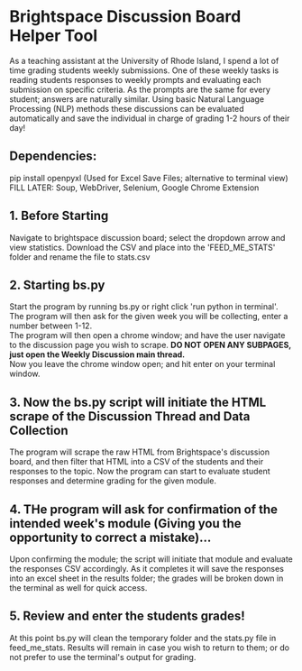 # Brightspace Discussion Board Helper Tool
As a teaching assistant at the University of Rhode Island, I spend a lot of time grading students weekly submissions. One of these weekly tasks is reading students responses to weekly prompts and evaluating each submission on specific criteria. As the prompts are the same for every student; answers are naturally similar. Using basic Natural Language Processing (NLP) methods these discussions can be evaluated automatically and save the individual in charge of grading 1-2 hours of their day!  

## Dependencies:
pip install openpyxl  (Used for Excel Save Files; alternative to terminal view)
FILL LATER: Soup, WebDriver, Selenium, Google Chrome Extension
  
## 1. Before Starting  
Navigate to brightspace discussion board; select the dropdown arrow and view statistics. Download the CSV and place into the 'FEED_ME_STATS' folder and rename the file to stats.csv  

## 2. Starting bs.py
Start the program by running bs.py or right click 'run python in terminal'.  
The program will then ask for the given week you will be collecting, enter a number between 1-12.  
The program will then open a chrome window; and have the user navigate to the discussion page you wish to scrape. **DO NOT OPEN ANY SUBPAGES, just open the Weekly Discussion main thread.**  
Now you leave the chrome window open; and hit enter on your terminal window.  
  
  
## 3. Now the bs.py script will initiate the HTML scrape of the Discussion Thread and Data Collection  
The program will scrape the raw HTML from Brightspace's discussion board, and then filter that HTML into a CSV of the students and their responses to the topic. Now the program can start to evaluate student responses and determine grading for the given module.  
  
## 4. THe program will ask for confirmation of the intended week's module (Giving you the opportunity to correct a mistake)...  
Upon confirming the module; the script will initiate that module and evaluate the responses CSV accordingly. As it completes it will save the responses into an excel sheet in the results folder; the grades will be broken down in the terminal as well for quick access.  
  
## 5. Review and enter the students grades! 
At this point bs.py will clean the temporary folder and the stats.py file in feed_me_stats. Results will remain in case you wish to return to them; or do not prefer to use the terminal's output for grading.

